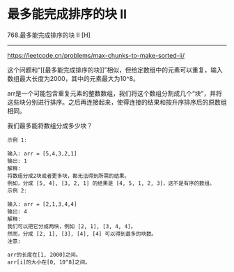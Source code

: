# 最多能完成排序的块 II

768.最多能完成排序的块 II
[H]

---
https://leetcode.cn/problems/max-chunks-to-make-sorted-ii/


这个问题和“[[最多能完成排序的块]]”相似，但给定数组中的元素可以重复，输入数组最大长度为2000，其中的元素最大为10^8。

arr是一个可能包含重复元素的整数数组，我们将这个数组分割成几个“块”，并将这些块分别进行排序。之后再连接起来，使得连接的结果和按升序排序后的原数组相同。

我们最多能将数组分成多少块？
```
示例 1:

输入: arr = [5,4,3,2,1]
输出: 1
解释:
将数组分成2块或者更多块，都无法得到所需的结果。
例如，分成 [5, 4], [3, 2, 1] 的结果是 [4, 5, 1, 2, 3]，这不是有序的数组。 
示例 2:

输入: arr = [2,1,3,4,4]
输出: 4
解释:
我们可以把它分成两块，例如 [2, 1], [3, 4, 4]。
然而，分成 [2, 1], [3], [4], [4] 可以得到最多的块数。 
注意:

arr的长度在[1, 2000]之间。
arr[i]的大小在[0, 10^8]之间。
```